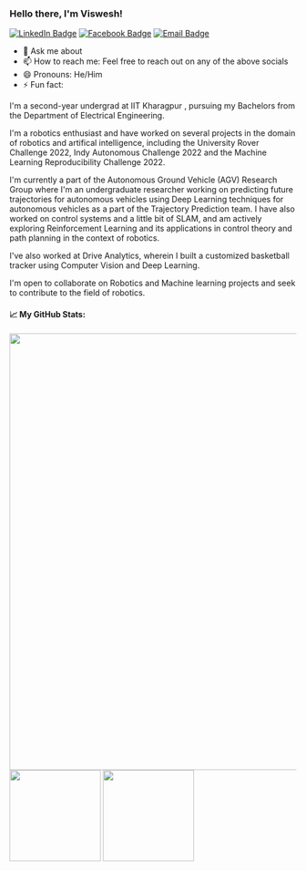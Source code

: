 ### Hello there, I'm Viswesh!

[![LinkedIn Badge](https://img.shields.io/badge/-LinkedIn-0077b5?style=flat-square&logo=Linkedin&logoColor=white)](https://www.linkedin.com/in/viswesh-n-37b01721a/)
[![Facebook Badge](https://img.shields.io/badge/-Facebook-4267B2?style=flat-square&logo=Facebook&logoColor=white)](https://www.facebook.com/viswesh.n)
[![Email Badge](https://img.shields.io/badge/-Email-DB4437?style=flat-square&logo=Gmail&logoColor=white)](mailto:nvichu1001@gmail.com)
<!-- 
- 🔭 I’m currently working on ...
- 🌱 I’m currently learning ...
- 👯 I’m looking to collaborate on ...
- 🤔 I’m looking for help with ... -->
- 💬 Ask me about 
- 📫 How to reach me: Feel free to reach out on any of the above socials
- 😄 Pronouns: He/Him
- ⚡ Fun fact: 

I'm a second-year undergrad at IIT Kharagpur , pursuing my Bachelors from the Department of Electrical Engineering.

I'm a robotics enthusiast and have worked on several projects in the domain of robotics and artifical intelligence, including the University Rover Challenge 2022, Indy Autonomous Challenge 2022 and the Machine Learning Reproducibility Challenge 2022.

I'm currently a part of the Autonomous Ground Vehicle (AGV) Research Group where I'm an undergraduate researcher working on predicting future trajectories for autonomous vehicles using Deep Learning techniques for autonomous vehicles as a part of the Trajectory Prediction team. I have also worked on control systems and a little bit of SLAM, and am actively exploring Reinforcement Learning and its applications in control theory and path planning in the context of robotics. 

I've also worked at Drive Analytics, wherein I built a customized basketball tracker using Computer Vision and Deep Learning.

I'm open to collaborate on Robotics and Machine learning projects and seek to contribute to the field of robotics. 





#### 📈 My GitHub Stats:

<p>
  <img width="766em" src="https://github-profile-trophy.vercel.app/?username=Viswesh-N&theme=discord&no-frame=true&row=1&column=7" /> <br>
  <img height="160em" src="https://github-readme-stats.vercel.app/api?username=Viswesh-N&show_icons=true&hide_border=true&count_private=true&include_all_commits=true&hide=contribs&theme=tokyonight" />
  <img height="160em" src="https://github-readme-stats.vercel.app/api/top-langs/?username=Viswesh-N&show_icons=true&hide_border=true&layout=compact&langs_count=8&theme=tokyonight"/>
</p>
